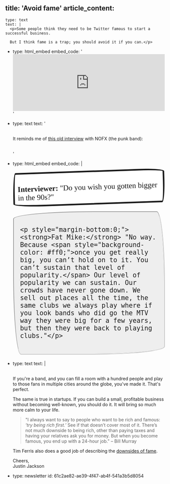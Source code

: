 title: 'Avoid fame'
article_content:
  -
    type: text
    text: |
      <p>Some people think they need to be Twitter famous to start a successful business.
      
      But I think fame is a trap; you should avoid it if you can.</p>
  -
    type: html_embed
    embed_code: '<iframe width="100%" height="180" frameborder="no" scrolling="no" seamless src="https://share.transistor.fm/e/9a1acf3a"></iframe>'
  -
    type: text
    text: '<p><br>It reminds me of <a href="https://nowtoronto.com/news/interview-fat-mike-of-nofx/">this old interview</a> with NOFX (the punk band):<br><br></p>'
  -
    type: html_embed
    embed_code: |
      <div style="border-width: 5px; border-style: solid; border-radius: 15px 125px 15px 155px/ 155px 15px 125px 15px; padding:10px; margin-bottom:20px; background: #fff; font-family: Shadows Into Light,cursive; font-size: 24px;  transform: rotate(-2deg);">
        <p style="margin-bottom:0;"><strong>Interviewer:</strong> "Do you wish you gotten bigger in the 90s?"</p>
      </div>
      
      <div style="border-width: 3px; border-style: ridge; border-radius: 255px 25px 225px 25px/25px 225px 25px 255px; padding:20px; margin-bottom:20px; background: #eee; font-family: Shadows Into Light,cursive; font-size: 24px;">
        
        <p style="margin-bottom:0;"><strong>Fat Mike:</strong> "No way. Because <span style="background-color: #ff0;">once you get really big, you can’t hold on to it. You can’t sustain that level of popularity.</span> Our level of popularity we can sustain. Our crowds have never gone down. We sell out places all the time, the same clubs we always play where if you look bands who did go the MTV way they were big for a few years, but then they were back to playing clubs."</p>
      
      </div>
  -
    type: text
    text: |
      <p><br>If you're a band, and you can fill a room with a hundred people and play to those fans in multiple cities around the globe, you've made it. That's perfect.
      
      The same is true in startups. If you can build a small, profitable business without becoming well-known, you should do it. It will bring so much more calm to your life.<br></p><blockquote><p>"I always want to say to people who want to be rich and famous: <i>‘try being rich first.’</i> See if that doesn’t cover most of it. There’s not much downside to being rich, other than paying taxes and having your relatives ask you for money. But when you become famous, you end up with a 24-hour job." – Bill Murray</p></blockquote><p>Tim Ferris also does a good job of describing the <a href="https://tim.blog/2020/02/02/reasons-to-not-become-famous/">downsides of fame</a>.</p><p>Cheers,<br>Justin Jackson</p>
  -
    type: newsletter
id: 61c2ae82-ae39-4f47-ab4f-541a3b5d8054

